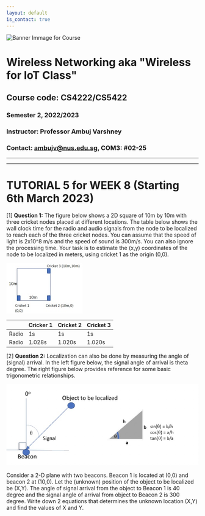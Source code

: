 ```yaml
---
layout: default
is_contact: true
---
```


![Banner Immage for Course](cs4222_banner.png)  

# Wireless Networking aka "Wireless for IoT Class"
## Course code: CS4222/CS5422  
### Semester 2, 2022/2023
### Instructor: Professor Ambuj Varshney
### Contact: [ambujv@nus.edu.sg](mailto:ambujv@nus.edu.sg), COM3: #02-25     

----
****

# TUTORIAL 5 for WEEK 8 (Starting 6th March 2023)


[1] **Question 1:** The figure below shows a 2D square of 10m by 10m with three cricket nodes placed at different locations. The table below shows the wall clock time for the radio and audio signals from the node to be localized to reach each of the three cricket nodes. You can assume that the speed of light is 2x10^8 m/s and the speed of sound is 300m/s. You can also ignore the processing time. Your task is to estimate the (x,y) coordinates of the node to be localized in meters, using cricket 1 as the origin (0,0). 

![Question2, Tutorial](ques1.jpg)  


| |Cricker 1 | Cricket 2| Cricket 3| 
|-------|--------|---------|---------|
| Radio |1s |1s|1s|
| Radio |1.028s | 1.020s| 1.020s|


[2] **Question 2:** Localization can also be done by measuring the angle of (signal) arrival. In the left figure below, the signal angle of arrival is theta degree. The right figure below provides reference for some basic trigonometric relationships.

![Question2, Tutorial](ques2.jpg)  

Consider a 2-D plane with two beacons. Beacon 1 is located at (0,0) and beacon 2 at (10,0). Let the (unknown) position of the object to be localized be (X,Y). The angle of signal arrival from the object to Beacon 1 is 40 degree and the signal angle of arrival from object to Beacon 2 is 300 degree. Write down 2 equations that determines the unknown location (X,Y) and find the values of X and Y.

























